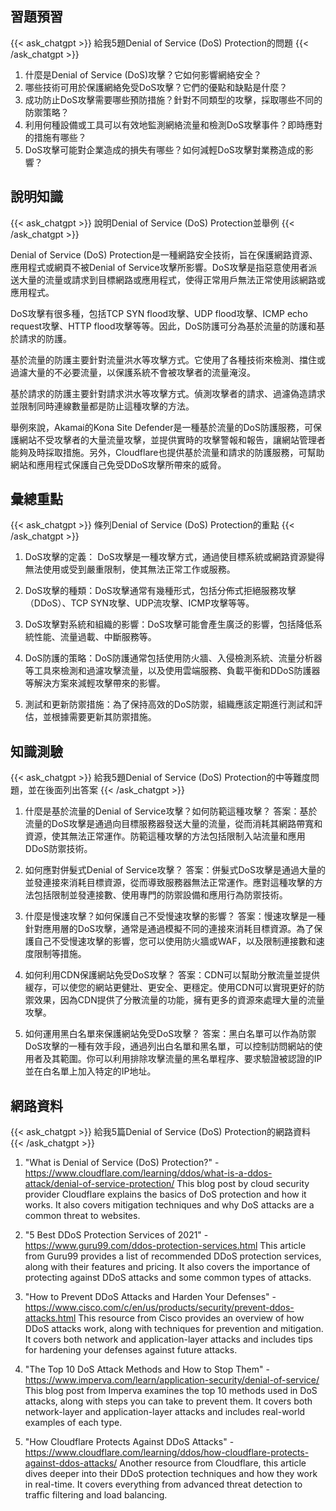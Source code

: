 ## 習題預習
{{< ask_chatgpt >}}
給我5題Denial of Service (DoS) Protection的問題
{{< /ask_chatgpt >}}



1. 什麼是Denial of Service (DoS)攻擊？它如何影響網絡安全？
2. 哪些技術可用於保護網絡免受DoS攻擊？它們的優點和缺點是什麼？
3. 成功防止DoS攻擊需要哪些預防措施？針對不同類型的攻擊，採取哪些不同的防禦策略？
4. 利用何種設備或工具可以有效地監測網絡流量和檢測DoS攻擊事件？即時應對的措施有哪些？
5. DoS攻擊可能對企業造成的損失有哪些？如何減輕DoS攻擊對業務造成的影響？   

## 說明知識
{{< ask_chatgpt >}}
說明Denial of Service (DoS) Protection並舉例
{{< /ask_chatgpt >}}



Denial of Service (DoS) Protection是一種網路安全技術，旨在保護網路資源、應用程式或網頁不被Denial of Service攻擊所影響。DoS攻擊是指惡意使用者派送大量的流量或請求到目標網路或應用程式，使得正常用戶無法正常使用該網路或應用程式。

DoS攻擊有很多種，包括TCP SYN flood攻擊、UDP flood攻擊、ICMP echo request攻擊、HTTP flood攻擊等等。因此，DoS防護可分為基於流量的防護和基於請求的防護。

基於流量的防護主要針對流量洪水等攻擊方式。它使用了各種技術來檢測、擋住或過濾大量的不必要流量，以保護系統不會被攻擊者的流量淹沒。

基於請求的防護主要針對請求洪水等攻擊方式。偵測攻擊者的請求、過濾偽造請求並限制同時連線數量都是防止這種攻擊的方法。

舉例來說，Akamai的Kona Site Defender是一種基於流量的DoS防護服務，可保護網站不受攻擊者的大量流量攻擊，並提供實時的攻擊警報和報告，讓網站管理者能夠及時採取措施。另外，Cloudflare也提供基於流量和請求的防護服務，可幫助網站和應用程式保護自己免受DDoS攻擊所帶來的威脅。   

## 彙總重點
{{< ask_chatgpt >}}
條列Denial of Service (DoS) Protection的重點
{{< /ask_chatgpt >}}



1. DoS攻擊的定義： DoS攻擊是一種攻擊方式，通過使目標系統或網路資源變得無法使用或受到嚴重限制，使其無法正常工作或服務。

2. DoS攻擊的種類：DoS攻擊通常有幾種形式，包括分佈式拒絕服務攻擊（DDoS）、TCP SYN攻擊、UDP流攻擊、ICMP攻擊等等。

3. DoS攻擊對系統和組織的影響：DoS攻擊可能會產生廣泛的影響，包括降低系統性能、流量過載、中斷服務等。

4. DoS防護的策略：DoS防護通常包括使用防火牆、入侵檢測系統、流量分析器等工具來檢測和過濾攻擊流量，以及使用雲端服務、負載平衡和DDoS防護器等解決方案來減輕攻擊帶來的影響。

5. 測試和更新防禦措施：為了保持高效的DoS防禦，組織應該定期進行測試和評估，並根據需要更新其防禦措施。   

## 知識測驗
{{< ask_chatgpt >}}
給我5題Denial of Service (DoS) Protection的中等難度問題，並在後面列出答案
{{< /ask_chatgpt >}}



1. 什麼是基於流量的Denial of Service攻擊？如何防範這種攻擊？
答案：基於流量的DoS攻擊是通過向目標服務器發送大量的流量，從而消耗其網路帶寬和資源，使其無法正常運作。防範這種攻擊的方法包括限制入站流量和應用DDoS防禦技術。

2. 如何應對併髮式Denial of Service攻擊？
答案：併髮式DoS攻擊是通過大量的並發連接來消耗目標資源，從而導致服務器無法正常運作。應對這種攻擊的方法包括限制並發連接數、使用專門的防禦設備和應用行為防禦技術。

3. 什麼是慢速攻擊？如何保護自己不受慢速攻擊的影響？
答案：慢速攻擊是一種針對應用層的DoS攻擊，通常是通過模擬不同的連接來消耗目標資源。為了保護自己不受慢速攻擊的影響，您可以使用防火牆或WAF，以及限制連接數和速度限制等措施。

4. 如何利用CDN保護網站免受DoS攻擊？
答案：CDN可以幫助分散流量並提供緩存，可以使您的網站更健壯、更安全、更穩定。使用CDN可以實現更好的防禦效果，因為CDN提供了分散流量的功能，擁有更多的資源來處理大量的流量攻擊。

5. 如何運用黑白名單來保護網站免受DoS攻擊？
答案：黑白名單可以作為防禦DoS攻擊的一種有效手段，通過列出白名單和黑名單，可以控制訪問網站的使用者及其範圍。你可以利用排除攻擊流量的黑名單程序、要求驗證被認證的IP並在白名單上加入特定的IP地址。   

## 網路資料
{{< ask_chatgpt >}}
給我5篇Denial of Service (DoS) Protection的網路資料
{{< /ask_chatgpt >}}



1. "What is Denial of Service (DoS) Protection?" - https://www.cloudflare.com/learning/ddos/what-is-a-ddos-attack/denial-of-service-protection/
This blog post by cloud security provider Cloudflare explains the basics of DoS protection and how it works. It also covers mitigation techniques and why DoS attacks are a common threat to websites.

2. "5 Best DDoS Protection Services of 2021" - https://www.guru99.com/ddos-protection-services.html
This article from Guru99 provides a list of recommended DDoS protection services, along with their features and pricing. It also covers the importance of protecting against DDoS attacks and some common types of attacks.

3. "How to Prevent DDoS Attacks and Harden Your Defenses" - https://www.cisco.com/c/en/us/products/security/prevent-ddos-attacks.html
This resource from Cisco provides an overview of how DDoS attacks work, along with techniques for prevention and mitigation. It covers both network and application-layer attacks and includes tips for hardening your defenses against future attacks.

4. "The Top 10 DoS Attack Methods and How to Stop Them" - https://www.imperva.com/learn/application-security/denial-of-service/
This blog post from Imperva examines the top 10 methods used in DoS attacks, along with steps you can take to prevent them. It covers both network-layer and application-layer attacks and includes real-world examples of each type.

5. "How Cloudflare Protects Against DDoS Attacks" - https://www.cloudflare.com/learning/ddos/how-cloudflare-protects-against-ddos-attacks/
Another resource from Cloudflare, this article dives deeper into their DDoS protection techniques and how they work in real-time. It covers everything from advanced threat detection to traffic filtering and load balancing.   

